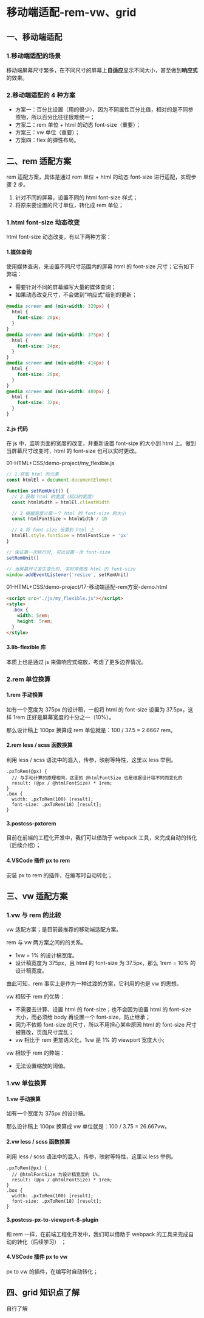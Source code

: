 # 移动端适配-rem-vw、grid

## 一、移动端适配

### 1.移动端适配的场景

移动端屏幕尺寸繁多，在不同尺寸的屏幕上**自适应**显示不同大小，甚至做到**响应式**的效果。

### 2.移动端适配的 4 种方案

- 方案一：百分比设置（用的很少），因为不同属性百分比值，相对的是不同参照物，所以百分比往往很难统一；
- 方案二：rem 单位 + html 的动态 font-size（重要）；
- 方案三：vw 单位（重要）；
- 方案四：flex 的弹性布局。

## 二、rem 适配方案

rem 适配方案，具体是通过 rem 单位 + html 的动态 font-size 进行适配，实现步骤 2 步。

1. 针对不同的屏幕，设置不同的 html font-size 样式；
2. 将原来要设置的尺寸单位，转化成 rem 单位；

### 1.html font-size 动态改变

html font-size 动态改变，有以下两种方案：

#### 1.媒体查询

使用媒体查询，来设置不同尺寸范围内的屏幕 html 的 font-size 尺寸；它有如下弊端：

- 需要针对不同的屏幕编写大量的媒体查询；
- 如果动态改变尺寸，不会做到“响应式”级别的更新；

```css
@media screen and (min-width: 320px) {
  html {
    font-size: 20px;
  }
}
@media screen and (min-width: 375px) {
  html {
    font-size: 24px;
  }
}
@media screen and (min-width: 414px) {
  html {
    font-size: 28px;
  }
}
@media screen and (min-width: 480px) {
  html {
    font-size: 32px;
  }
}
```

#### 2.js 代码

在 js 中，监听页面的宽度的改变，并重新设置 font-size 的大小到 html 上。做到当屏幕尺寸改变时，html 的 font-size 也可以实时更改。

01-HTML+CSS/demo-project/my_flexible.js

```js
// 1.获取 html 的元素
const htmlEl = document.documentElement

function setRemUnit() {
  // 2.获取 html 的宽度（视口的宽度）
  const htmlWidth = htmlEl.clientWidth

  // 3.根据宽度计算一个 html 的 font-size 的大小
  const htmlFontSize = htmlWidth / 10

  // 4.将 font-size 设置到 html 上
  htmlEl.style.fontSize = htmlFontSize + 'px'
}

// 保证第一次执行时, 可以设置一次 font-size
setRemUnit()

// 当屏幕尺寸发生变化时, 实时来修改 html 的 font-size
window.addEventListener('resize', setRemUnit)
```

01-HTML+CSS/demo-project/17-移动端适配-rem方案-demo.html

```html
<script src="./js/my_flexible.js"></script>
<style>
  .box {
    width: 5rem;
    height: 5rem;
  }
</style>
```

#### 3.lib-flexible 库

本质上也是通过 js 来做响应式缩放，考虑了更多边界情况。

### 2.rem 单位换算

#### 1.rem 手动换算

如有一个宽度为 375px 的设计稿，一般将 html 的 font-size 设置为 37.5px，这样 1rem 正好是屏幕宽度的十分之一（10%）。

那么设计稿上 100px 换算成 rem 单位就是：100 / 37.5 = 2.6667 rem。

#### 2.rem less / scss 函数换算

利用 less / scss 语法中的混入，传参，映射等特性，这里以 less 举例。

```less
.pxToRem(@px) {
  // 与手动计算的原理相同，这里的 @htmlFontSize 也是根据设计稿不同而变化的
  result: (@px / @htmlFontSize) * 1rem;
}
.box {
  width: .pxToRem(100) [result];
  font-size: .pxToRem(18) [result];
}
```

#### 3.postcss-pxtorem

目前在前端的工程化开发中，我们可以借助于 webpack 工具，来完成自动的转化（后续介绍）；

#### 4.VSCode 插件 px to rem

安装 px to rem 的插件，在编写时自动转化；

## 三、vw 适配方案

### 1.vw 与 rem 的比较

vw 适配方案；是目前最推荐的移动端适配方案。

rem 与 vw 两方案之间的的关系。

- 1vw = 1% 的设计稿宽度。
- 设计稿宽度为 375px，且 html 的 font-size 为 37.5px，那么 1rem = 10% 的设计稿宽度。

由此可知，rem 事实上是作为一种过渡的方案，它利用的也是 vw 的思想。

vw 相较于 rem 的优势：

- 不需要去计算、设置 html 的 font-size；也不会因为设置 html 的 font-size 大小，而必须给 body 再设置一个 font-size，防止继承；
- 因为不依赖 font-size 的尺寸，所以不用担心某些原因 html 的 font-size 尺寸被篡改，页面尺寸混乱；
- vw 相比于 rem 更加语义化，1vw 是 1% 的 viewport 宽度大小;

vw 相较于 rem 的弊端：

- 无法设置缩放的阔值。

### 1.vw 单位换算

#### 1.vw 手动换算

如有一个宽度为 375px 的设计稿。

那么设计稿上 100px 换算成 vw 单位就是：100 / 3.75 = 26.667vw。

#### 2.vw less / scss 函数换算

利用 less / scss 语法中的混入，传参，映射等特性，这里以 less 举例。

```less
.pxToRem(@px) {
  // @htmlFontSize 为设计稿宽度的 1%。
  result: (@px / @htmlFontSize) * 1rem;
}
.box {
  width: .pxToRem(100) [result];
  font-size: .pxToRem(18) [result];
}
```

#### 3.postcss-px-to-viewport-8-plugin

和 rem 一样，在前端工程化开发中，我们可以借助于 webpack 的工具来完成自动的转化（后续学习） ；

#### 4.VSCode 插件 px to vw

px to vw 的插件，在编写时自动转化；

## 四、grid 知识点了解

自行了解
